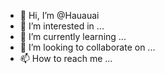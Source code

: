 - 👋 Hi, I’m @Hauauai
- 👀 I’m interested in ...
- 🌱 I’m currently learning ...
- 💞️ I’m looking to collaborate on ...
- 📫 How to reach me ...

<!---
Hauauai/Hauauai is a ✨ special ✨ repository because its `README.md` (this file) appears on your GitHub profile.
You can click the Preview link to take a look at your changes.
--->
